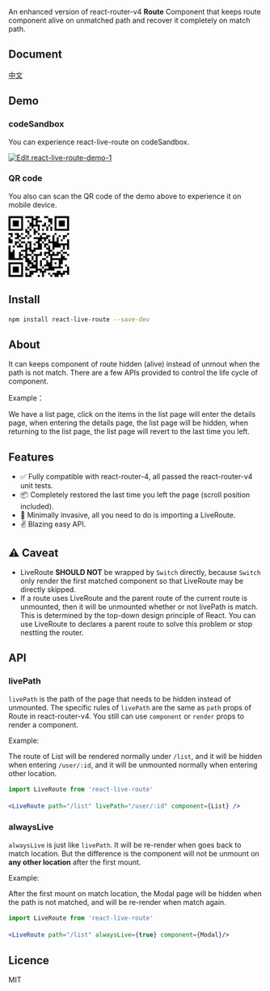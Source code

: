 An enhanced version of react-router-v4 **Route** Component that keeps route component alive on unmatched path and recover it completely on match path.

## Document

[中文](./docs/README-zh.md)

## Demo

### codeSandbox

You can experience react-live-route on codeSandbox.

[![Edit react-live-route-demo-1](https://codesandbox.io/static/img/play-codesandbox.svg)](https://codesandbox.io/s/yj9j33pw4j)

### QR code

You also can scan the QR code of the demo above to experience it on mobile device.

![qr](./docs/qr.png)

## Install

```bash
npm install react-live-route --save-dev
```

## About

It can keeps component of route hidden (alive) instead of unmout when the path is not match. There are a few APIs provided to control the life cycle of component.

Example：

We have a list page, click on the items in the list page will enter the details page, when entering the details page, the list page will be hidden, when returning to the list page, the list page will revert to the last time you left.

## Features

- ✅ Fully compatible with react-router-4, all passed the react-router-v4 unit tests.
- 📦 Completely restored the last time you left the page (scroll position included).
- 🎯 Minimally invasive, all you need to do is importing a LiveRoute.
- ✌️ Blazing easy API.

## ⚠️ Caveat

- LiveRoute **SHOULD NOT** be wrapped by `Switch` directly, because `Switch` only render the first matched component so that LiveRoute may be directly skipped.
- If a route uses LiveRoute and the parent route of the current route is unmounted, then it will be unmounted whether or not livePath is match. This is determined by the top-down design principle of React. You can use LiveRoute to declares a parent route to solve this problem or stop nestting the router.

## API

### livePath

`livePath` is the path of the page that needs to be hidden instead of unmounted. The specific rules of `livePath` are the same as `path` props of Route in react-router-v4. You still can use `component` or `render` props to render a component.

Example:

The route of List will be rendered normally under `/list`, and it will be hidden when entering `/user/:id`, and it will be unmounted normally when entering  other location.

```jsx
import LiveRoute from 'react-live-route'

<LiveRoute path="/list" livePath="/user/:id" component={List} />
```

### alwaysLive

`alwaysLive` is just like `livePath`.  It will be re-render when goes back to match location. But the difference is the component will not be unmount on **any other location** after the first mount. 

Example: 

After the first mount on match location, the Modal page will be hidden when the path is not matched, and will be re-render when match again.

```jsx
import LiveRoute from 'react-live-route'

<LiveRoute path="/list" alwaysLive={true} component={Modal}/>
```

## Licence

MIT
